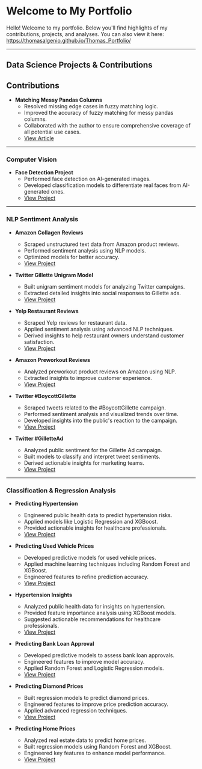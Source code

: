 # Welcome to My Portfolio

Hello! Welcome to my portfolio. Below you'll find highlights of my contributions, projects, and analyses.
You can also view it here: https://thomasalgenio.github.io/Thomas_Portfolio/

---

## Data Science Projects & Contributions

## Contributions
- **Matching Messy Pandas Columns**
  - Resolved missing edge cases in fuzzy matching logic.
  - Improved the accuracy of fuzzy matching for messy pandas columns.
  - Collaborated with the author to ensure comprehensive coverage of all potential use cases.
  - [View Article](https://medium.com/analytics-vidhya/matching-messy-pandas-columns-with-fuzzywuzzy-4adda6c7994f)

---

### Computer Vision
- **Face Detection Project**
  - Performed face detection on AI-generated images.
  - Developed classification models to differentiate real faces from AI-generated ones.
  - [View Project](https://github.com/thomasalgenio/Sample_Projects/tree/main/Face_Detection_on_AI_Generated_Images)

---

### NLP Sentiment Analysis
- **Amazon Collagen Reviews**
  - Scraped unstructured text data from Amazon product reviews.
  - Performed sentiment analysis using NLP models.
  - Optimized models for better accuracy.
  - [View Project](https://github.com/thomasalgenio/Sample_Projects/tree/main/NLP_Sentiment_Analysis_Amazon)

- **Twitter Gillette Unigram Model**
  - Built unigram sentiment models for analyzing Twitter campaigns.
  - Extracted detailed insights into social responses to Gillette ads.
  - [View Project](https://github.com/thomasalgenio/Sample_Projects/tree/main/NLP_Sentiment_Analysis_Gillette)

- **Yelp Restaurant Reviews**
  - Scraped Yelp reviews for restaurant data.
  - Applied sentiment analysis using advanced NLP techniques.
  - Derived insights to help restaurant owners understand customer satisfaction.
  - [View Project](https://github.com/thomasalgenio/Sample_Projects/tree/main/NLP_Sentiment_Analysis_Yelp)

- **Amazon Preworkout Reviews**
  - Analyzed preworkout product reviews on Amazon using NLP.
  - Extracted insights to improve customer experience.
  - [View Project](https://github.com/thomasalgenio/Sample_Projects/tree/main/NLP_Sentiment_Analysis_Amazon)

- **Twitter #BoycottGillette**
  - Scraped tweets related to the #BoycottGillette campaign.
  - Performed sentiment analysis and visualized trends over time.
  - Developed insights into the public's reaction to the campaign.
  - [View Project](https://github.com/thomasalgenio/Sample_Projects/tree/main/NLP_Sentiment_Analysis_Gillette)

- **Twitter #GilletteAd**
  - Analyzed public sentiment for the Gillette Ad campaign.
  - Built models to classify and interpret tweet sentiments.
  - Derived actionable insights for marketing teams.
  - [View Project](https://github.com/thomasalgenio/Sample_Projects/tree/main/NLP_Sentiment_Analysis_Gillette)

---

### Classification & Regression Analysis
- **Predicting Hypertension**
  - Engineered public health data to predict hypertension risks.
  - Applied models like Logistic Regression and XGBoost.
  - Provided actionable insights for healthcare professionals.
  - [View Project](https://github.com/thomasalgenio/Sample_Projects/tree/main/Hypertension_Prediction)
 
- **Predicting Used Vehicle Prices**
  - Developed predictive models for used vehicle prices.
  - Applied machine learning techniques including Random Forest and XGBoost.
  - Engineered features to refine prediction accuracy.
  - [View Project](https://github.com/thomasalgenio/Sample_Projects/tree/main/Used_Vehicles_Prediction)

- **Hypertension Insights**
  - Analyzed public health data for insights on hypertension.
  - Provided feature importance analysis using XGBoost models.
  - Suggested actionable recommendations for healthcare professionals.
  - [View Project](https://github.com/thomasalgenio/Sample_Projects/tree/main/Hypertension_Prediction)
 
- **Predicting Bank Loan Approval**
  - Developed predictive models to assess bank loan approvals.
  - Engineered features to improve model accuracy.
  - Applied Random Forest and Logistic Regression models.
  - [View Project](https://github.com/thomasalgenio/Sample_Projects/tree/main/Bank_Loan_Prediction)

- **Predicting Diamond Prices**
  - Built regression models to predict diamond prices.
  - Engineered features to improve price prediction accuracy.
  - Applied advanced regression techniques.
  - [View Project](https://github.com/thomasalgenio/Sample_Projects/tree/main/Diamond_Prices_Prediction)

- **Predicting Home Prices**
  - Analyzed real estate data to predict home prices.
  - Built regression models using Random Forest and XGBoost.
  - Engineered key features to enhance model performance.
  - [View Project](https://github.com/thomasalgenio/Sample_Projects/tree/main/Real_Estate_Prices_Prediction)
